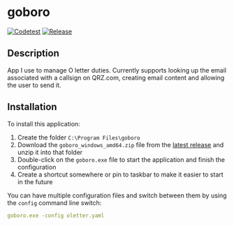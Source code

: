 # goboro

[![Codetest](https://github.com/bbathe/goboro/actions/workflows/codetest.yml/badge.svg)](https://github.com/bbathe/goboro/actions/workflows/codetest.yml) [![Release](https://github.com/bbathe/goboro/actions/workflows/release.yml/badge.svg)](https://github.com/bbathe/goboro/actions/workflows/release.yml)

## Description

App I use to manage O letter duties.  Currently supports looking up the email associated with a callsign on QRZ.com, creating email content and allowing the user to send it.

## Installation
To install this application:

1. Create the folder `C:\Program Files\goboro`
2. Download the `goboro_windows_amd64.zip` file from the [latest release](https://github.com/bbathe/goboro/releases) and unzip it into that folder
3. Double-click on the `goboro.exe` file to start the application and finish the configuration
4. Create a shortcut somewhere or pin to taskbar to make it easier to start in the future

You can have multiple configuration files and switch between them by using the `config` command line switch:
  ```yaml
  goboro.exe -config oletter.yaml
  ```